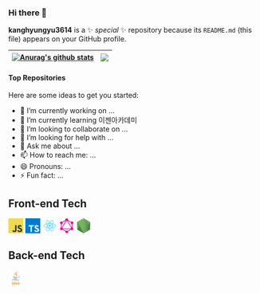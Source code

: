 ### Hi there 👋 
**kanghyungyu3614** is a ✨ _special_ ✨ repository because its `README.md` (this file) appears on your GitHub profile.

| <a href="https://github.com/kanghyungyu3614/github-readme-stats"><img align="center" src="https://github-readme-stats.vercel.app/api?username=kanghyungyu3614&show_icons=true&include_all_commits=true&theme=buefy&hide_border=true" alt="Anurag's github stats" /></a> | <a href="https://github.com/kanghyungyu3614/github-readme-stats"><img align="center" src="https://github-readme-stats.vercel.app/api/top-langs/?username=kanghyungyu3614&layout=compact&theme=buefy&hide_border=true" /></a> |
| ------------- | ------------- |

#### Top Repositories

Here are some ideas to get you started:

- 🔭 I’m currently working on ...
- 🌱 I’m currently learning 이젠아카데미
- 👯 I’m looking to collaborate on ...
- 🤔 I’m looking for help with ...
- 💬 Ask me about ...
- 📫 How to reach me: ...
- 😄 Pronouns: ...
- ⚡ Fun fact: ...



## Front-end Tech

<code><img height="30" alt="javascript" src="https://raw.githubusercontent.com/github/explore/80688e429a7d4ef2fca1e82350fe8e3517d3494d/topics/javascript/javascript.png"></code>
<code><img height="30" alt="typescript" src="https://raw.githubusercontent.com/github/explore/80688e429a7d4ef2fca1e82350fe8e3517d3494d/topics/typescript/typescript.png"></code>
<code><img height="30" alt="react" src="https://raw.githubusercontent.com/github/explore/80688e429a7d4ef2fca1e82350fe8e3517d3494d/topics/react/react.png"></code>
<code><img height="30" alt="graphql" src="https://raw.githubusercontent.com/github/explore/5c058a388828bb5fde0bcafd4bc867b5bb3f26f3/topics/graphql/graphql.png"></code>
<code><img height="30" alt="nodejs" src="https://raw.githubusercontent.com/github/explore/80688e429a7d4ef2fca1e82350fe8e3517d3494d/topics/nodejs/nodejs.png"></code> 

## Back-end Tech
<code><img height="30" alt="java" src="https://raw.githubusercontent.com/github/explore/80688e429a7d4ef2fca1e82350fe8e3517d3494d/topics/java/java.png"></code>
